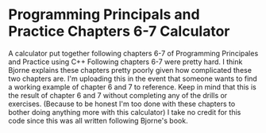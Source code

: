 # Programming Principals and Practice Chapters 6-7 Calculator
A calculator put together following chapters 6-7 of Programming Principales and Practice using C++
Following chapters 6-7 were pretty hard. I think Bjorne explains these chapters pretty poorly given how complicated these two chapters are.
I'm uploading this in the event that someone wants to find a working example of chapter 6 and 7 to reference.
Keep in mind that this is the result of chapter 6 and 7 without completing any of the drills or exercises.
(Because to be honest I'm too done with these chapters to bother doing anything more with this calculator)
I take no credit for this code since this was all written following Bjorne's book.

